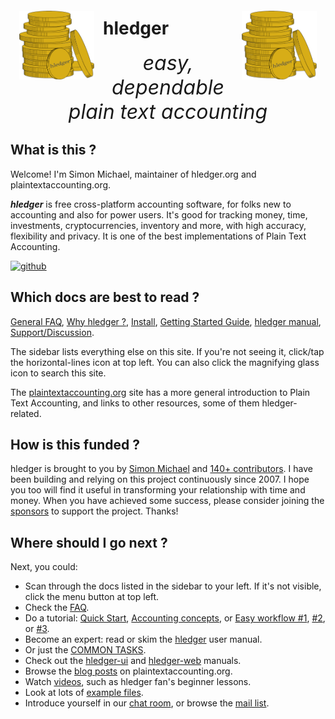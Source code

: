 <!-- stylesheet at bottom -->
<img id="coins" src="/images/coins2-248.png" style="width:120px; margin:2em 1em; float:left;" />
<img id="coins" src="/images/coins2-248.png" style="width:120px; margin:2em 1em; float:right;" />

# hledger

<!-- 
https://www.stephendiehl.com/posts/marketing.html#persuasion-and-decision-makers
1. It is memorable
2. It includes a key benefit
3. It differentiates
4. It imparts positivity
-->
<div id="tagline">
easy, dependable<br> plain text accounting
</div>

<div class=pagetoc>
<!-- toc -->
</div>

## What is this ?

Welcome! I'm Simon Michael, maintainer of hledger.org and plaintextaccounting.org.

***hledger*** is free cross-platform accounting software,
for folks new to accounting and also for power users.
It's good for tracking money, time, investments, cryptocurrencies, inventory and more,
with high accuracy, flexibility and privacy.
It is one of the best implementations of Plain Text Accounting.

[![github](https://img.shields.io/github/stars/simonmichael/hledger.svg?logo=GitHub&label=Github)](https://github.com/simonmichael/hledger)

## Which docs are best to read ?

[General FAQ](faq.html),
[Why hledger ?](why.html),
[Install](download.html),
[Getting Started Guide](start.html),
[hledger manual](hledger.html),
[Support/Discussion](discuss.html).

The sidebar lists everything else on this site. If you're not seeing it, click/tap the horizontal-lines icon at top left.
You can also click the magnifying glass icon to search this site.

The [plaintextaccounting.org](https://plaintextaccounting.org) site has a more general introduction to Plain Text Accounting,
and links to other resources, some of them hledger-related.

<!--
What is planned for hledger ?

More support for investing,
more support for correctness and accounting/business rules,
more input/output formats,
more speed,
more GUI,
charts,
better getting started experience.
See also [ROADMAP](ROADMAP.html).
-->

## How is this funded ?

hledger is brought to you by [Simon Michael](http://joyful.com) and [140+ contributors](CREDITS.html).
I have been building and relying on this project continuously since 2007.
I hope you too will find it useful in transforming your relationship with time and money.
When you have achieved some success, please consider joining the [sponsors](sponsor.html)
to support the project. Thanks!

## Where should I go next ?

Next, you could:

- Scan through the docs listed in the sidebar to your left. If it's not visible, click the menu button at top left.
- Check the [FAQ](faq.html).
- Do a tutorial:
  [Quick Start](quickstart.html),
  [Accounting concepts](accounting.html), or
  [Easy workflow #1](add.html),
  [#2](web.html), or
  [#3](ui.html).
- Become an expert: read or skim the [hledger](hledger.html) user manual.
- Or just the [COMMON TASKS](hledger.html#common-tasks).
- Check out the [hledger-ui](hledger-ui.html) and [hledger-web](hledger-web.html) manuals.
- Browse the [blog posts] on plaintextaccounting.org.
- Watch [videos](videos.html), such as hledger fan's beginner lessons.
- Look at lots of [example files].
- Introduce yourself in our [chat room](#help), or browse the [mail list].



[blog posts]:                 https://plaintextaccounting.org/#articles-blog-posts
[example files]:              https://github.com/simonmichael/hledger/tree/master/examples
[mail list]:                  https://groups.google.com/forum/#!forum/hledger
[Ledger CLI]:                 https://ledger-cli.org
[command line]:               hledger.html
[terminal]:                   ui.html
[web]:                        web.html
[balance sheet]:              hledger.html#balancesheet
[income statement]:           hledger.html#incomestatement
[cashflow]:                   hledger.html#cashflow
[depth limiting]:             hledger.html#depth-limiting
[output format]:              hledger.html#output-format
[download]:                   download.html#binary-packages
[build]:                      download.html#building-from-source
[command line]:               add.html
[terminal]:                   ui.html
[web]:                        web.html
[actively maintained]:        https://github.com/simonmichael/hledger/graphs/contributors
[releases]:                   https://hledger.org/release-notes
[plain text accounting]:      http://plaintextaccounting.org
[plain text accounting apps]: https://plaintextaccounting.org/#plain-text-accounting-apps
[version control system]:     https://en.wikipedia.org/wiki/Version_control
[git]:                        https://en.wikipedia.org/wiki/Git
[haskell]:                    https://wiki.haskell.org/Haskell
[double-entry accounting]:    https://en.wikipedia.org/wiki/Double-entry_bookkeeping
[install]:                    download.html
[ledgerlikes]:                https://plaintextaccounting.org/#plain-text-accounting-apps
[ledger]:                     https://www.ledger-cli.org
[ledger features]:            https://www.ledger-cli.org/features.html
[beancount]:                  http://furius.ca/beancount
[beancount2ledger]:           https://github.com/beancount/beancount2ledger
[ledger2beancount]:           https://github.com/beancount/ledger2beancount
[gpl]:                        https://en.wikipedia.org/wiki/GNU_General_Public_License
[library]:                    https://hackage.haskell.org/package/hledger-lib
[script]:                     https://github.com/simonmichael/hledger/blob/master/bin/hledger-check-tag-files.hs
[free software]:              https://en.wikipedia.org/wiki/Free_software


<style>

#grabber {
  text-align:center;
  padding:1em 1em 0 1em;
/*  border:2px solid limegreen; */
  border-radius:8px; 
  margin:1em;
}
#grabber .heading {
  /*font-style: italic; */
  font-size:x-large;
  font-weight:bold;
}

.content h1 { 
  font-size: 5em;
  font-style: italic;
  text-align:center;
  margin: 0.5em 0 0;
  display:block;
}
/* 
.content h2 { 
  text-align:center;
  font-size: 2em;
  margin-top:2em; 
}
*/
#tagline {
  font-size:xx-large;
  font-style:italic; 
  text-align:center;
  margin:0 0 0.5em;
}

#leadingword {
  font-weight:bold;
  font-style:italic;
  font-size:x-large;
}

#screenshots td {
  border: 0 !important;
  padding: 0 2em 0 0;
}

</style>
